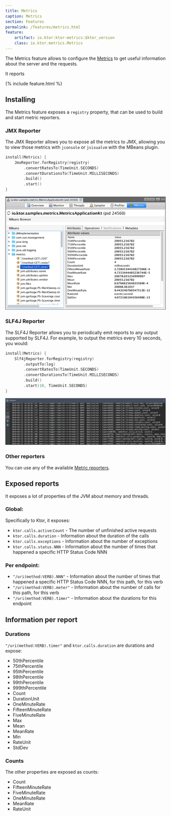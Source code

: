 ```yaml
---
title: Metrics
caption: Metrics
section: Features
permalink: /features/metrics.html
feature:
    artifact: io.ktor:ktor-metrics:$ktor_version
    class: io.ktor.metrics.Metrics
---
```


The Metrics feature allows to configure the [Metrics](http://metrics.dropwizard.io/4.0.0/)
to get useful information about the server and the requests.

It reports 

{% include feature.html %}

## Installing

The Metrics feature exposes a `registry` property, that can be used to build and start
metric reporters.

### JMX Reporter

The JMX Reporter allows you to expose all the metrics to JMX,
allowing you to view those metrics with `jconsole` or `jvisualvm` with the MBeans plugin.

```kotlin
install(Metrics) {
    JmxReporter.forRegistry(registry)
        .convertRatesTo(TimeUnit.SECONDS)
        .convertDurationsTo(TimeUnit.MILLISECONDS)
        .build()
        .start()
}
```

![](/pages/features/metrics/jmx.png)

### SLF4J Reporter

The SLF4J Reporter allows you to periodically emit reports to any output supported by SLF4J.
For example, to output the metrics every 10 seconds, you would:

```kotlin
install(Metrics) {
    Slf4jReporter.forRegistry(registry)
        .outputTo(log)
        .convertRatesTo(TimeUnit.SECONDS)
        .convertDurationsTo(TimeUnit.MILLISECONDS)
        .build()
        .start(10, TimeUnit.SECONDS)
}
```

![](/pages/features/metrics/slf4j.png)

### Other reporters

You can use any of the available [Metric reporters](http://metrics.dropwizard.io/4.0.0/).

## Exposed reports

It exposes a lot of properties of the JVM about memory and threads.

### Global:

Specifically to Ktor, it exposes:

* `ktor.calls.active`:`Count` - The number of unfinished active requests
* `ktor.calls.duration` - Information about the duration of the calls
* `ktor.calls.exceptions` - Information about the number of exceptions
* `ktor.calls.status.NNN` - Information about the number of times that happened a specific HTTP Status Code NNN

### Per endpoint:

* `"/uri(method:VERB).NNN"` - Information about the number of times that happened a specific HTTP Status Code NNN, for this path, for this verb 
* `"/uri(method:VERB).meter"` - Information about the number of calls for this path, for this verb
* `"/uri(method:VERB).timer"` - Information about the durations for this endpoint

## Information per report

### Durations

`"/uri(method:VERB).timer"` and `ktor.calls.duration` are durations and expose:

* 50thPercentile
* 75thPercentile
* 95thPercentile
* 98thPercentile
* 99thPercentile
* 999thPercentile
* Count
* DurationUnit
* OneMinuteRate
* FifteenMinuteRate
* FiveMinuteRate
* Max
* Mean
* MeanRate
* Min
* RateUnit
* StdDev

### Counts

The other properties are exposed as counts:

* Count
* FifteenMinuteRate
* FiveMinuteRate
* OneMinuteRate
* MeanRate
* RateUnit
